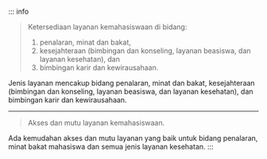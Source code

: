 ::: info

> Ketersediaan layanan kemahasiswaan di bidang:
>
> 1. penalaran, minat dan bakat,
> 1. kesejahteraan (bimbingan dan konseling, layanan beasiswa, dan layanan kesehatan), dan
> 1. bimbingan karir dan kewirausahaan.

Jenis layanan mencakup bidang penalaran, minat dan bakat, kesejahteraan (bimbingan dan konseling, layanan beasiswa, dan layanan kesehatan), dan bimbingan karir dan kewirausahaan.

---

> Akses dan mutu layanan kemahasiswaan.

Ada kemudahan akses dan mutu layanan yang baik untuk bidang penalaran, minat bakat mahasiswa dan semua jenis layanan kesehatan.
:::
